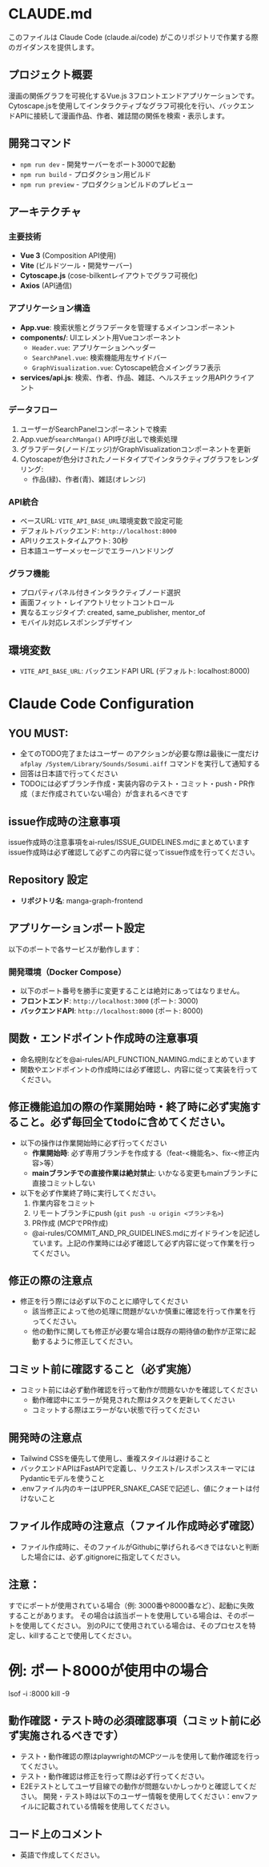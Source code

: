 # CLAUDE.md

このファイルは Claude Code (claude.ai/code) がこのリポジトリで作業する際のガイダンスを提供します。

## プロジェクト概要

漫画の関係グラフを可視化するVue.js 3フロントエンドアプリケーションです。Cytoscape.jsを使用してインタラクティブなグラフ可視化を行い、バックエンドAPIに接続して漫画作品、作者、雑誌間の関係を検索・表示します。

## 開発コマンド

- `npm run dev` - 開発サーバーをポート3000で起動
- `npm run build` - プロダクション用ビルド
- `npm run preview` - プロダクションビルドのプレビュー

## アーキテクチャ

### 主要技術
- **Vue 3** (Composition API使用)
- **Vite** (ビルドツール・開発サーバー)
- **Cytoscape.js** (cose-bilkentレイアウトでグラフ可視化)
- **Axios** (API通信)

### アプリケーション構造
- **App.vue**: 検索状態とグラフデータを管理するメインコンポーネント
- **components/**: UIエレメント用Vueコンポーネント
  - `Header.vue`: アプリケーションヘッダー
  - `SearchPanel.vue`: 検索機能用左サイドバー
  - `GraphVisualization.vue`: Cytoscape統合メイングラフ表示
- **services/api.js**: 検索、作者、作品、雑誌、ヘルスチェック用APIクライアント

### データフロー
1. ユーザーがSearchPanelコンポーネントで検索
2. App.vueが`searchManga()` API呼び出しで検索処理
3. グラフデータ(ノード/エッジ)がGraphVisualizationコンポーネントを更新
4. Cytoscapeが色分けされたノードタイプでインタラクティブグラフをレンダリング:
   - 作品(緑)、作者(青)、雑誌(オレンジ)

### API統合
- ベースURL: `VITE_API_BASE_URL`環境変数で設定可能
- デフォルトバックエンド: `http://localhost:8000`
- APIリクエストタイムアウト: 30秒
- 日本語ユーザーメッセージでエラーハンドリング

### グラフ機能
- プロパティパネル付きインタラクティブノード選択
- 画面フィット・レイアウトリセットコントロール
- 異なるエッジタイプ: created, same_publisher, mentor_of
- モバイル対応レスポンシブデザイン

## 環境変数
- `VITE_API_BASE_URL`: バックエンドAPI URL (デフォルト: localhost:8000)


# Claude Code Configuration
## YOU MUST: 
- 全てのTODO完了またはユーザー のアクションが必要な際は最後に一度だけ `afplay /System/Library/Sounds/Sosumi.aiff` コマンドを実行して通知する
- 回答は日本語で行ってください
- TODOには必ずブランチ作成・実装内容のテスト・コミット・push・PR作成（まだ作成されていない場合）が含まれるべきです

## issue作成時の注意事項
issue作成時の注意事項をai-rules/ISSUE_GUIDELINES.mdにまとめています
issue作成時は必ず確認して必ずこの内容に従ってissue作成を行ってください。

## Repository 設定
- **リポジトリ名**: manga-graph-frontend
<!-- - **MCP GitHub API**: 常に `xxx` リポジトリを使用
- **Git remote**: xxx -->

## アプリケーションポート設定
以下のポートで各サービスが動作します：

### 開発環境（Docker Compose）
- 以下のポート番号を勝手に変更することは絶対にあってはなりません。
- **フロントエンド**: `http://localhost:3000` (ポート: 3000)
- **バックエンドAPI**: `http://localhost:8000` (ポート: 8000)

## 関数・エンドポイント作成時の注意事項
- 命名規則などを@ai-rules/API_FUNCTION_NAMING.mdにまとめています
- 関数やエンドポイントの作成時には必ず確認し、内容に従って実装を行ってください。

## 修正機能追加の際の作業開始時・終了時に必ず実施すること。必ず毎回全てtodoに含めてください。
- 以下の操作は作業開始時に必ず行ってください
  - **作業開始時**: 必ず専用ブランチを作成する（feat-<機能名>、fix-<修正内容>等）
  - **mainブランチでの直接作業は絶対禁止**: いかなる変更もmainブランチに直接コミットしない
- 以下を必ず作業終了時に実行してください。
  1. 作業内容をコミット
  2. リモートブランチにpush (`git push -u origin <ブランチ名>`)
  3. PR作成 (MCPでPR作成) 
  - @ai-rules/COMMIT_AND_PR_GUIDELINES.mdにガイドラインを記述しています。上記の作業時には必ず確認して必ず内容に従って作業を行ってください。

## 修正の際の注意点
- 修正を行う際には必ず以下のことに順守してください
  - 該当修正によって他の処理に問題がないか慎重に確認を行って作業を行ってください。
  - 他の動作に関しても修正が必要な場合は既存の期待値の動作が正常に起動するように修正してください。

## コミット前に確認すること（必ず実施）
- コミット前には必ず動作確認を行って動作が問題ないかを確認してください
  - 動作確認中にエラーが発見された際はタスクを更新してください
  - コミットする際はエラーがない状態で行ってください

## 開発時の注意点
- Tailwind CSSを優先して使用し、重複スタイルは避けること
- バックエンドAPIはFastAPIで定義し、リクエスト/レスポンススキーマにはPydanticモデルを使うこと
- .envファイル内のキーはUPPER_SNAKE_CASEで記述し、値にクォートは付けないこと


## ファイル作成時の注意点（ファイル作成時必ず確認）
- ファイル作成時に、そのファイルがGithubに挙げられるべきではないと判断した場合には、必ず.gitignoreに指定してください。


## 注意：
すでにポートが使用されている場合（例: 3000番や8000番など）、起動に失敗することがあります。
その場合は該当ポートを使用している場合は、そのポートを使用してください。
別のPJにて使用されている場合は、そのプロセスを特定し、killすることで使用してください。

# 例: ポート8000が使用中の場合
lsof -i :8000
kill -9 <PID>


## 動作確認・テスト時の必須確認事項（コミット前に必ず実施されるべきです）
- テスト・動作確認の際はplaywrightのMCPツールを使用して動作確認を行ってください。
- テスト・動作確認は修正を行って際は必ず行ってください。
- E2Eテストとしてユーザ目線での動作が問題ないかしっかりと確認してください。
開発・テスト時は以下のユーザー情報を使用してください：envファイルに記載されている情報を使用してください。

<!-- メールアドレス: env.MAIL_ADDRESS
パスワード: env.PASSWORD
ユーザー名: env.USERNAME
ユーザーID: env.USER_ID -->

## コード上のコメント
- 英語で作成してください。